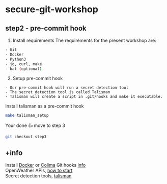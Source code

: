 # secure-git-workshop

## step2 - pre-commit hook

1. Install requirements
The requirements for the present workshop are:
```bash
- Git
- Docker 
- Python3	
- jq, curl, make
- bat (optional)
```

2. Setup pre-commit hook
```
- Our pre-commit hook will run a secret detection tool
- The secret detection tool is called Talisman
- Talisman will create a script in .git/hooks and make it executable.
```

Install talisman as a pre-commit hook
```bash
make talisman_setup
```

Your done 👍 move to step 3
```bash
git checkout step3
```

## +info
Install [Docker](https://docker-docs.netlify.app/install/) or [Colima](https://github.com/abiosoft/colima#installation)
Git hooks [info](https://githooks.com)    
OpenWeather APIs, [how to start](https://openweathermap.org/appid)    
Secret detection tools, [talisman](https://github.com/thoughtworks/talisman#recommended-approach)
